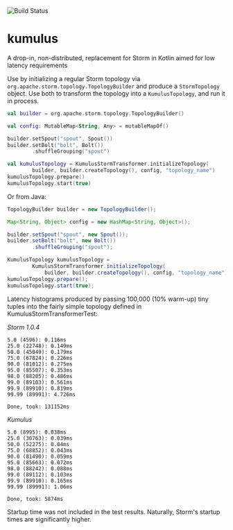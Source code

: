 ![Build Status](https://travis-ci.org/reembs/kumulus.svg?branch=master "Build Status")

# kumulus
A drop-in, non-distributed, replacement for Storm in Kotlin aimed for low latency requirements

Use by initializing a regular Storm topology via ```org.apache.storm.topology.TopologyBuilder``` and produce a ```StormTopology``` object. Use both to transform the topology into a `KumulusTopology`, and run it in process.

```kotlin
val builder = org.apache.storm.topology.TopologyBuilder()

val config: MutableMap<String, Any> = mutableMapOf()

builder.setSpout("spout", Spout())
builder.setBolt("bolt", Bolt())
        .shuffleGrouping("spout")

val kumulusTopology = KumulusStormTransformer.initializeTopology(
        builder, builder.createTopology(), config, "topology_name")
kumulusTopology.prepare()
kumulusTopology.start(true)
```

Or from Java:
```java
TopologyBuilder builder = new TopologyBuilder();

Map<String, Object> config = new HashMap<String, Object>();

builder.setSpout("spout", new Spout());
builder.setBolt("bolt", new Bolt())
        .shuffleGrouping("spout");

KumulusTopology kumulusTopology =
        KumulusStormTransformer.initializeTopology(
            builder, builder.createTopology(), config, "topology_name");
kumulusTopology.prepare();
kumulusTopology.start(true);
```

Latency histograms produced by passing 100,000 (10% warm-up) tiny tuples into the fairly simple topology defined in KumulusStormTransformerTest:

*Storm 1.0.4*
```
5.0 (4596): 0.116ms
25.0 (22748): 0.149ms
50.0 (45049): 0.179ms
75.0 (67824): 0.226ms
90.0 (81012): 0.275ms
95.0 (85507): 0.353ms
98.0 (88205): 0.486ms
99.0 (89103): 0.561ms
99.9 (89910): 0.819ms
99.99 (89991): 4.726ms

Done, took: 131152ms
```

*Kumulus*
```
5.0 (8995): 0.038ms
25.0 (30763): 0.039ms
50.0 (52275): 0.04ms
75.0 (68852): 0.043ms
90.0 (81490): 0.059ms
95.0 (85663): 0.072ms
98.0 (88242): 0.088ms
99.0 (89112): 0.103ms
99.9 (89910): 0.165ms
99.99 (89991): 1.06ms

Done, took: 5874ms
```

Startup time was not included in the test results. Naturally, Storm's startup times are significantly higher.
